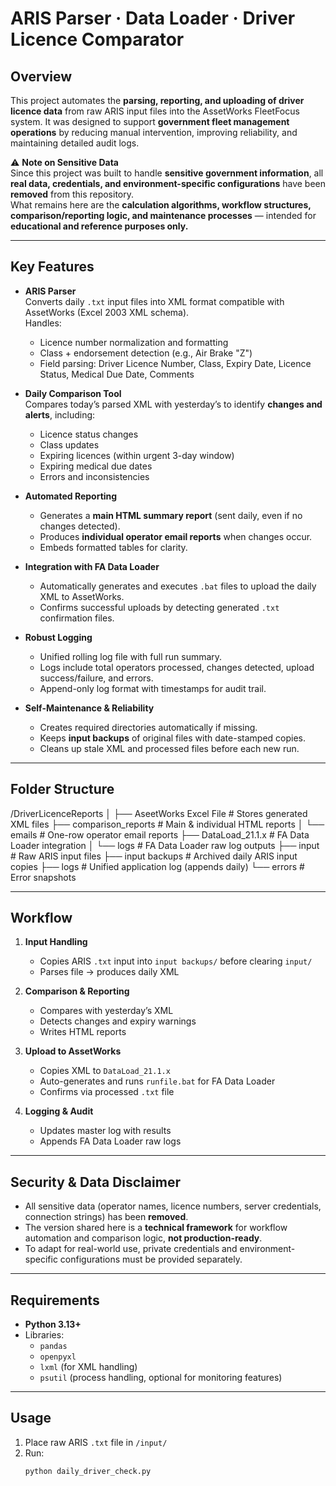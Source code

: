 # ARIS Parser · Data Loader · Driver Licence Comparator

## Overview
This project automates the **parsing, reporting, and uploading of driver licence data** from raw ARIS input files into the AssetWorks FleetFocus system. It was designed to support **government fleet management operations** by reducing manual intervention, improving reliability, and maintaining detailed audit logs.

⚠️ **Note on Sensitive Data**  
Since this project was built to handle **sensitive government information**, all **real data, credentials, and environment-specific configurations** have been **removed** from this repository.  
What remains here are the **calculation algorithms, workflow structures, comparison/reporting logic, and maintenance processes** — intended for **educational and reference purposes only.**

---

## Key Features
- **ARIS Parser**  
  Converts daily `.txt` input files into XML format compatible with AssetWorks (Excel 2003 XML schema).  
  Handles:
  - Licence number normalization and formatting  
  - Class + endorsement detection (e.g., Air Brake "Z")  
  - Field parsing: Driver Licence Number, Class, Expiry Date, Licence Status, Medical Due Date, Comments  

- **Daily Comparison Tool**  
  Compares today’s parsed XML with yesterday’s to identify **changes and alerts**, including:  
  - Licence status changes  
  - Class updates  
  - Expiring licences (within urgent 3-day window)  
  - Expiring medical due dates  
  - Errors and inconsistencies  

- **Automated Reporting**  
  - Generates a **main HTML summary report** (sent daily, even if no changes detected).  
  - Produces **individual operator email reports** when changes occur.  
  - Embeds formatted tables for clarity.  

- **Integration with FA Data Loader**  
  - Automatically generates and executes `.bat` files to upload the daily XML to AssetWorks.  
  - Confirms successful uploads by detecting generated `.txt` confirmation files.  

- **Robust Logging**  
  - Unified rolling log file with full run summary.  
  - Logs include total operators processed, changes detected, upload success/failure, and errors.  
  - Append-only log format with timestamps for audit trail.  

- **Self-Maintenance & Reliability**  
  - Creates required directories automatically if missing.  
  - Keeps **input backups** of original files with date-stamped copies.  
  - Cleans up stale XML and processed files before each new run.  

---

## Folder Structure
/DriverLicenceReports
│
├── AseetWorks Excel File # Stores generated XML files
├── comparison_reports # Main & individual HTML reports
│ └── emails # One-row operator email reports
├── DataLoad_21.1.x # FA Data Loader integration
│ └── logs # FA Data Loader raw log outputs
├── input # Raw ARIS input files
├── input backups # Archived daily ARIS input copies
├── logs # Unified application log (appends daily)
└── errors # Error snapshots


---

## Workflow
1. **Input Handling**  
   - Copies ARIS `.txt` input into `input backups/` before clearing `input/`  
   - Parses file → produces daily XML  

2. **Comparison & Reporting**  
   - Compares with yesterday’s XML  
   - Detects changes and expiry warnings  
   - Writes HTML reports  

3. **Upload to AssetWorks**  
   - Copies XML to `DataLoad_21.1.x`  
   - Auto-generates and runs `runfile.bat` for FA Data Loader  
   - Confirms via processed `.txt` file  

4. **Logging & Audit**  
   - Updates master log with results  
   - Appends FA Data Loader raw logs  

---

## Security & Data Disclaimer
- All sensitive data (operator names, licence numbers, server credentials, connection strings) has been **removed**.  
- The version shared here is a **technical framework** for workflow automation and comparison logic, **not production-ready**.  
- To adapt for real-world use, private credentials and environment-specific configurations must be provided separately.  

---

## Requirements
- **Python 3.13+**
- Libraries:
  - `pandas`
  - `openpyxl`
  - `lxml` (for XML handling)
  - `psutil` (process handling, optional for monitoring features)

---

## Usage
1. Place raw ARIS `.txt` file in `/input/`  
2. Run:
   ```bash
   python daily_driver_check.py
